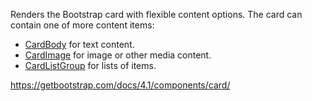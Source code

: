 Renders the Bootstrap card with flexible content options. The card can contain one of more content items:

* [CardBody](/docs/controls/bootstrap4/CardBody/{branch}) for text content.
* [CardImage](/docs/controls/bootstrap4/CardImage/{branch}) for image or other media content.
* [CardListGroup](/docs/controls/bootstrap4/CardListGroup/{branch}) for lists of items.

<https://getbootstrap.com/docs/4.1/components/card/>